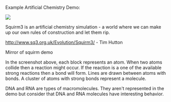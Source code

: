 Example Artificial Chemistry Demo:

<img src="https://github.com/berlinbrown/Squirm3ArtificialChemistry/raw/master/media/screenshot_art.png" />

Squirm3 is an artificial chemistry simulation - a world where we can make up our own rules of construction and let them rip.

http://www.sq3.org.uk/Evolution/Squirm3/ - Tim Hutton

Mirror of squirm demo

In the screenshot above, each block represents an atom.  When two atoms collide then a reaction might occur.  If the reaction is a one of the available strong reactions then a bond will form.  Lines are drawn between atoms with bonds.  A cluster of atoms with strong bonds represent a molecule.

DNA and RNA are types of macromolecules.  They aren't represented in the demo but consider that DNA and RNA molecules have interesting behavior.